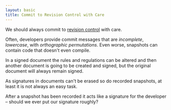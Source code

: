 ```yaml
---
layout: basic
title: Commit to Revision Control with Care
---
```


We should always commit to [revision control](http://en.wikipedia.org/wiki/Revision_control) with care.

Often, developers provide commit messages that are *incomplete*, *lowercase*, with *orthographic permutations*. Even worse, snapshots can contain code that doesn't even compile.

In a signed document the rules and regulations can be altered and then another document is going to be created and signed, but the original document will always remain signed.

<p class="message">As signatures in documents can't be erased so do recorded snapshots, at least it is not always an easy task.</p>

After a snapshot has been recorded it acts like a signature for the developer &ndash; should we ever put our signature roughly?
